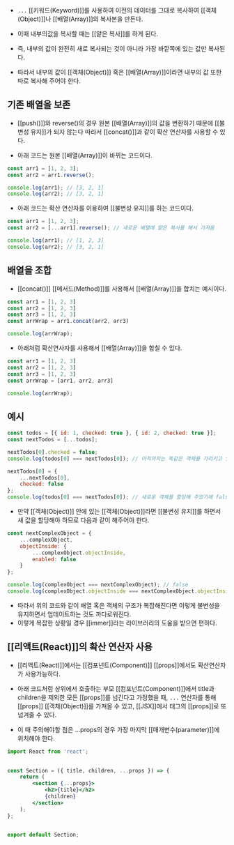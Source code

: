 - `...` [[키워드(Keyword)]]를 사용하여 이전의 데이터를 그대로 복사하여 [[객체(Object)]]나 [[배열(Array)]]의 복사본을 만든다.

- 이때 내부의값을 복사할 때는 [[얕은 복사]]를 하게 된다.
- 즉, 내부의 값이 완전히 새로 복사되는 것이 아니라 가장 바깥쪽에 있는 값만 복사된다.
- 따라서 내부의 값이 [[객체(Object)]] 혹은 [[배열(Array)]]이라면 내부의 값 또한 따로 복사해 주어야 한다.


## 기존 배열을 보존

- [[push()]]와 reverse()의 경우 원본 [[배열(Array)]]의 값을 변환하기 때문에 [[불변성 유지]]가 되지 않는다 따라서 [[concat()]]과 같이 확산 연산자를 사용할 수 있다.

- 아래 코드는 원본 [[배열(Array)]]이 바뀌는 코드이다.

```js
const arr1 = [1, 2, 3];
const arr2 = arr1.reverse();

console.log(arr1); // [3, 2, 1]
console.log(arr2); // [3, 2, 1]
```

- 아래 코드는 확산 연산자를 이용하여 [[불변성 유지]]를 하는 코드이다.

```js
const arr1 = [1, 2, 3];
const arr2 = [...arr1].reverse(); // 새로운 배열에 얕은 복사를 해서 가져옴

console.log(arr1); // [1, 2, 3]
console.log(arr2); // [3, 2, 1]
```

## 배열을 조합

- [[concat()]] [[메서드(Method)]]를 사용해서 [[배열(Array)]]을 합치는 예시이다.

```js
const arr1 = [1, 2, 3]
const arr2 = [1, 2, 3]
const arr3 = [1, 2, 3]
const arrWrap = arr1.concat(arr2, arr3)

console.log(arrWrap);
```

- 아래처럼 확산연사자를 사용해서 [[배열(Array)]]을 합칠 수 있다.

```js
const arr1 = [1, 2, 3]
const arr2 = [1, 2, 3]
const arr3 = [1, 2, 3]
const arrWrap = [arr1, arr2, arr3]

console.log(arrWrap);
```


## 예시

```jsx
const todos = [{ id: 1, checked: true }, { id: 2, checked: true }];
const nextTodos = [...todos];

nextTodos[0].checked = false;
console.log(todos[0] === nextTodos[0]); // 아직까지는 똑같은 객체를 가리키고 있기 때문에 ture

nextTodos[0] = {
	...nextTodos[0],
	checked: false
};
console.log(todos[0] === nextTodos[0]); // 새로운 객체를 할당해 주었기에 false
```

- 만약 [[객체(Object)]] 안에 있는 [[객체(Object)]]라면 [[불변성 유지]]를 하면서 새 값을 할당해야 하므로 다음과 같이 해주어야 한다.

```jsx
const nextComplexObject = {
	...complexObject,
	objectInside: {
		...complexObject.objectInside,
		enabled: false
	}
};

console.log(complexObject === nextComplexObject); // false
console.log(complexObject.objectInside === nextComplexObject.objectInside) // false
```

- 따라서 위의 코드와 같이 배열 혹은 객체의 구조가 복잡해진다면 이렇게 불변성을 유지하면서 업데이트하는 것도 까다로워진다.
- 이렇게 복잡한 상황일 경우 [[immer]]라는 라이브러리의 도움을 받으면 편하다.


## [[리액트(React)]]의 확산 연산자 사용

- [[리액트(React)]]에서는 [[컴포넌트(Component)]] [[props]]에서도 확산연산자가 사용가능하다.

- 아래 코드처럼 상위에서 호출하는 부모 [[컴포넌트(Component)]]에서 title과 children을 제외한 모든 [[props]]를 넘긴다고 가정했을 때, `...` 연산자를 통해 [[props]] [[객체(Object)]]를 가져올 수 있고, [[JSX]]에서 태그의 [[props]]로 또 넘겨줄 수 있다.

- 이 때 주의해야할 점은 ...props의 경우 가장 마지막 [[매개변수(parameter)]]에 위치해야 한다.

```jsx
import React from 'react';

  
const Section = ({ title, children, ...props }) => {
	return (
		<section {...props}>
			<h2>{title}</h2>
			{children}
		</section>
	);
};


export default Section;
```